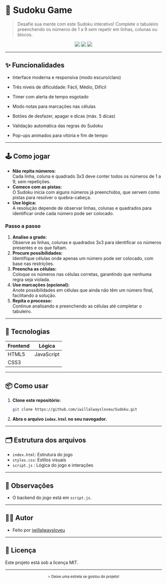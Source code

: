 # 🧩 Sudoku Game

> Desafie sua mente com este Sudoku interativo! Complete o tabuleiro preenchendo os números de 1 a 9 sem repetir em linhas, colunas ou blocos.

<p align="center">
  <img src="https://img.shields.io/badge/HTML5-E34F26?style=flat&logo=html5&logoColor=white"/>
  <img src="https://img.shields.io/badge/CSS3-1572B6?style=flat&logo=css3&logoColor=white"/>
  <img src="https://img.shields.io/badge/JavaScript-F7DF1E?style=flat&logo=javascript&logoColor=black"/>
</p>

---

## ✨ Funcionalidades

- Interface moderna e responsiva (modo escuro/claro)

- Três níveis de dificuldade: Fácil, Médio, Difícil

- Timer com alerta de tempo esgotado

- Modo notas para marcações nas células

- Botões de desfazer, apagar e dicas (máx. 5 dicas)

- Validação automática das regras do Sudoku

- Pop-ups animados para vitória e fim de tempo

---

## 🕹️ Como jogar

- **Não repita números:**  
  Cada linha, coluna e quadrado 3x3 deve conter todos os números de 1 a 9, sem repetições.
- **Comece com as pistas:**  
  O Sudoku inicia com alguns números já preenchidos, que servem como pistas para resolver o quebra-cabeça.
- **Use lógica:**  
  A resolução depende de observar linhas, colunas e quadrados para identificar onde cada número pode ser colocado.

### Passo a passo

1. **Analise a grade:**  
   Observe as linhas, colunas e quadrados 3x3 para identificar os números presentes e os que faltam.
2. **Procure possibilidades:**  
   Identifique células onde apenas um número pode ser colocado, com base nas restrições.
3. **Preencha as células:**  
   Coloque os números nas células corretas, garantindo que nenhuma regra seja violada.
4. **Use marcações (opcional):**  
   Anote possibilidades em células que ainda não têm um número final, facilitando a solução.
5. **Repita o processo:**  
   Continue analisando e preenchendo as células até completar o tabuleiro.

---

## 🚀 Tecnologias

<div align="center">

| Frontend | Lógica      |
|----------|-------------|
| HTML5    | JavaScript  |
| CSS3     |             |

</div>

---

## 📦 Como usar

1. **Clone este repositório:**
   ```bash
   git clone https://github.com/iwillalwaysloveu/Sudoku.git

2. **Abra o arquivo `index.html` no seu navegador.**

---

## 🗂️ Estrutura dos arquivos

- `index.html`: Estrutura do jogo
- `styles.css`: Estilos visuais
- `script.js` : Lógica do jogo e interações

---

## 📝 Observações

- O backend do jogo está em `script.js`.

---

## 👨‍💻 Autor

- Feito por [iwillalwaysloveu](https://github.com/iwillalwaysloveu)

---

## 📄 Licença

Este projeto está sob a licença MIT.

---

<p align="center">
  <sub>⭐️ Deixe uma estrela se gostou do projeto!</sub>
</p>
